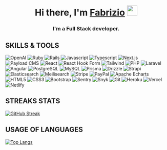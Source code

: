 <h1 align="center">Hi there, I'm <a href="https://fabrizioazzarri.it/" target="_blank">Fabrizio</a>
<img src="https://github.com/blackcater/blackcater/raw/main/images/Hi.gif" height="32"/></h1>
<h3 align="center">I'm a Full Stack developer.</h3>

## SKILLS & TOOLS

![OpenAI](https://img.shields.io/badge/openai-black?style=for-the-badge&logo=openai&logoColor=white)
![Ruby](https://img.shields.io/badge/ruby-%23CC342D.svg?style=for-the-badge&logo=ruby&logoColor=white)
![Rails](https://img.shields.io/badge/rails-CC0000.svg?style=for-the-badge&logo=rubyonrails&logoColor=white)
![Javascript](https://img.shields.io/badge/javascript-F7DF1E.svg?style=for-the-badge&logo=javascript&logoColor=black)
![Typescript](https://img.shields.io/badge/typescript-3178C6.svg?style=for-the-badge&logo=typescript&logoColor=white)
![Next.js](https://img.shields.io/badge/nextdotjs-3178C6.svg?style=for-the-badge&logo=nextdotjs&logoColor=white)
![Payload CMS](https://img.shields.io/badge/payloadcms-%23000000?style=for-the-badge&logo=payloadcms)
![React](https://img.shields.io/badge/react-61DAFB.svg?style=for-the-badge&logo=react&logoColor=black)
![React Hook Form](https://img.shields.io/badge/reacthookform-%23EC5990?style=for-the-badge&logo=reacthookform&logoColor=white)
![Tailwind](https://img.shields.io/badge/tailwindcss-06B6D4.svg?style=for-the-badge&logo=tailwindcss&logoColor=white)
![PHP](https://img.shields.io/badge/php-777BB4.svg?style=for-the-badge&logo=php&logoColor=white)
![Laravel](https://img.shields.io/badge/laravel-FF2D20.svg?style=for-the-badge&logo=laravel&logoColor=white)
![Angular](https://img.shields.io/badge/angular-DD0031.svg?style=for-the-badge&logo=angular&logoColor=white)
![PostgreSQL](https://img.shields.io/badge/postgresql-4169E1.svg?style=for-the-badge&logo=postgresql&logoColor=white)
![MySQL](https://img.shields.io/badge/mysql-4479A1.svg?style=for-the-badge&logo=mysql&logoColor=white)
![Prisma](https://img.shields.io/badge/prisma-%232D3748?style=for-the-badge&logo=prisma)
![Drizzle](https://img.shields.io/badge/drizzle-%23C5F74F?style=for-the-badge&logo=drizzle&logoColor=black)
![Strapi](https://img.shields.io/badge/strapi-%234945FF?style=for-the-badge&logo=strapi)
![Elasticsearch](https://img.shields.io/badge/elasticsearch-%23005571?style=for-the-badge&logo=elasticsearch)
![Meilisearch](https://img.shields.io/badge/meilisearch-%23FF5CAA?style=for-the-badge&logo=meilisearch&logoColor=white)
![Stripe](https://img.shields.io/badge/stripe-api-grey?style=for-the-badge&logo=stripe&logoColor=white&labelColor=%23635BFF)
![PayPal](https://img.shields.io/badge/paypal-api-grey?style=for-the-badge&logo=paypal&logoColor=white&labelColor=%23003087)
![Apache Echarts](https://img.shields.io/badge/apacheecharts-%23AA344D?style=for-the-badge&logo=apacheecharts)
![HTML5](https://img.shields.io/badge/html5-%23E34F26.svg?style=for-the-badge&logo=html5&logoColor=white)
![CSS3](https://img.shields.io/badge/css3-%231572B6.svg?style=for-the-badge&logo=css3&logoColor=white)
![Bootstrap](https://img.shields.io/badge/bootstrap-%23563D7C.svg?style=for-the-badge&logo=bootstrap&logoColor=white)
![Sentry](https://img.shields.io/badge/sentry-%23362D59?style=for-the-badge&logo=sentry)
![Snyk](https://img.shields.io/badge/snyk-%234C4A73?style=for-the-badge&logo=snyk)
![Git](https://img.shields.io/badge/git-%23F05033.svg?style=for-the-badge&logo=git&logoColor=white)
![Heroku](https://img.shields.io/badge/heroku-%23430098?style=for-the-badge&logo=heroku&logoColor=white)
![Vercel](https://img.shields.io/badge/vercel-black?style=for-the-badge&logo=vercel&logoColor=white)
![Netlify](https://img.shields.io/badge/netlify-%2300C7B7?style=for-the-badge&logo=netlify&logoColor=white)

## STREAKS STATS

[![GitHub Streak](https://github-readme-streak-stats.herokuapp.com?user=fabriazza&theme=elegant&date_format=M%20j%5B%2C%20Y%5D)](https://git.io/streak-stats)

## USAGE OF LANGUAGES

[![Top Langs](https://github-readme-stats-nine-nu-48.vercel.app/api/top-langs/?username=fabriazza&layout=compact)](https://github.com/fabriazza/github-readme-stats)
